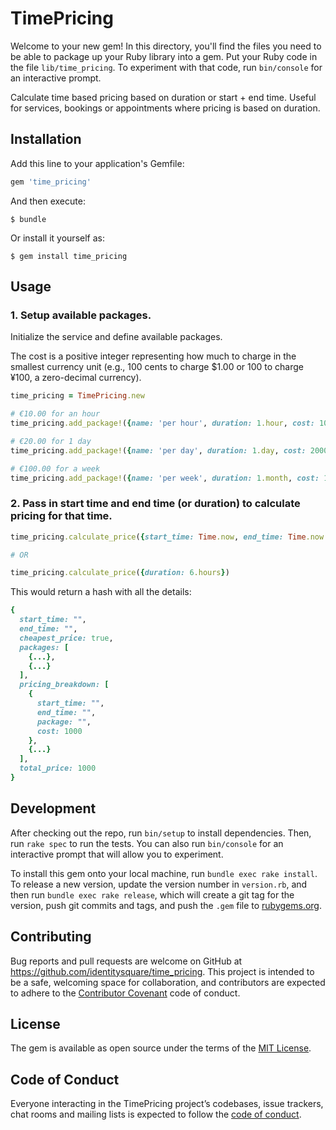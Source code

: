 # TimePricing

Welcome to your new gem! In this directory, you'll find the files you need to be able to package up your Ruby library into a gem. Put your Ruby code in the file `lib/time_pricing`. To experiment with that code, run `bin/console` for an interactive prompt.


Calculate time based pricing based on duration or start + end time. Useful for services, bookings or appointments where pricing is based on duration. 

## Installation

Add this line to your application's Gemfile:

```ruby
gem 'time_pricing'
```

And then execute:

    $ bundle

Or install it yourself as:

    $ gem install time_pricing

## Usage


### 1. Setup available packages.

Initialize the service and define available packages. 

The cost is a positive integer representing how much to charge in the smallest currency unit (e.g., 100 cents to charge $1.00 or 100 to charge ¥100, a zero-decimal currency).

``` ruby
time_pricing = TimePricing.new

# €10.00 for an hour
time_pricing.add_package!({name: 'per hour', duration: 1.hour, cost: 1000})

# €20.00 for 1 day
time_pricing.add_package!({name: 'per day', duration: 1.day, cost: 2000})

# €100.00 for a week
time_pricing.add_package!({name: 'per week', duration: 1.month, cost: 100000})
```


### 2. Pass in start time and end time (or duration) to calculate pricing for that time. 

``` ruby
time_pricing.calculate_price({start_time: Time.now, end_time: Time.now + 6.hours})

# OR

time_pricing.calculate_price({duration: 6.hours})
```

This would return a hash with all the details:

``` ruby
{
  start_time: "",
  end_time: "",
  cheapest_price: true,
  packages: [
    {...},
    {...}
  ],
  pricing_breakdown: [
    {
      start_time: "",
      end_time: "",
      package: "",
      cost: 1000
    },
    {...} 
  ],
  total_price: 1000
}
```



## Development

After checking out the repo, run `bin/setup` to install dependencies. Then, run `rake spec` to run the tests. You can also run `bin/console` for an interactive prompt that will allow you to experiment.

To install this gem onto your local machine, run `bundle exec rake install`. To release a new version, update the version number in `version.rb`, and then run `bundle exec rake release`, which will create a git tag for the version, push git commits and tags, and push the `.gem` file to [rubygems.org](https://rubygems.org).

## Contributing

Bug reports and pull requests are welcome on GitHub at https://github.com/identitysquare/time_pricing. This project is intended to be a safe, welcoming space for collaboration, and contributors are expected to adhere to the [Contributor Covenant](http://contributor-covenant.org) code of conduct.

## License

The gem is available as open source under the terms of the [MIT License](https://opensource.org/licenses/MIT).

## Code of Conduct

Everyone interacting in the TimePricing project’s codebases, issue trackers, chat rooms and mailing lists is expected to follow the [code of conduct](https://github.com/[USERNAME]/time_pricing/blob/master/CODE_OF_CONDUCT.md).


